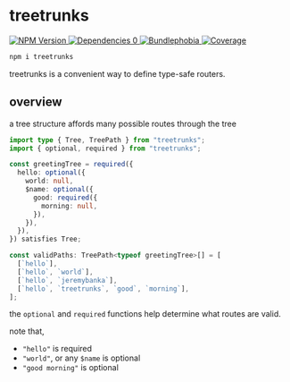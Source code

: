 # treetrunks

<a aria-label="NPM version" href="https://www.npmjs.com/package/treetrunks">
  <img alt="NPM Version" src="https://img.shields.io/npm/v/treetrunks?style=for-the-badge">
</a>
<a aria-label="Dependencies 0" href="https://www.npmjs.com/package/treetrunks">
  <img alt="Dependencies 0" src="https://img.shields.io/badge/dependencies-0-0?style=for-the-badge">
</a>
<a href="https://bundlephobia.com/result?p=treetrunks">
  <img alt="Bundlephobia" src="https://img.shields.io/bundlephobia/minzip/treetrunks?style=for-the-badge">
</a>
<a aria-label="Coverage" href="https://recoverage.cloud/">
  <img alt="Coverage" src="https://img.shields.io/endpoint?url=https%3A%2F%2Frecoverage.cloud%2Fshields%2FS1ikz1yFmk93qbAI7lLnu%2Ftreetrunks">
</a>

```sh
npm i treetrunks
```

treetrunks is a convenient way to define type-safe routers.

## overview

a tree structure affords many possible routes through the tree

```typescript
import type { Tree, TreePath } from "treetrunks";
import { optional, required } from "treetrunks";

const greetingTree = required({
  hello: optional({
    world: null,
    $name: optional({
      good: required({
        morning: null,
      }),
    }),
  }),
}) satisfies Tree;

const validPaths: TreePath<typeof greetingTree>[] = [
  [`hello`],
  [`hello`, `world`],
  [`hello`, `jeremybanka`],
  [`hello`, `treetrunks`, `good`, `morning`],
];
```

the `optional` and `required` functions help determine what routes are valid.

note that,

- `"hello"` is required
- `"world"`, or any `$name` is optional
- `"good morning"` is optional
